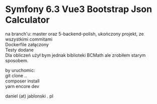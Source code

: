 # Symfony 6.3 Vue3 Bootstrap Json Calculator<br>
na branch'u: master oraz 5-backend-polish, ukończony projekt, ze wszystkimi commitami<br>
Dockerfile załączony<br>
Testy dodane<br>
Dla obliczeń użył bym jednak biblioteki BCMath ale zrobiłem starym sposobem.<br>

by uruchomic:<br>
git clone .. <br>
composer install<br>
yarn encore dev<br>


daniel (at) jablonski . pl<br>